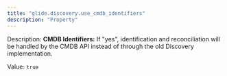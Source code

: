 ```yaml
---
title: "glide.discovery.use_cmdb_identifiers"
description: "Property"
---
```


Description: <b>CMDB Identifiers:</b> If "yes", identification and reconciliation will be handled by the CMDB API instead of through the old Discovery implementation. 

Value: `true`
